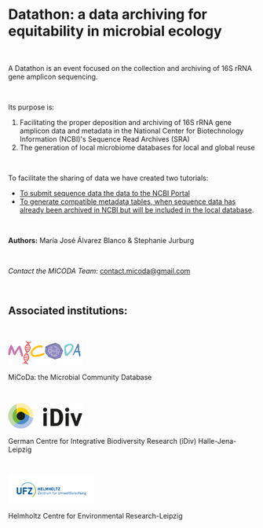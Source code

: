 # Datathon: a data archiving for equitability in microbial ecology #
<br />

A Datathon is an event focused on the collection and archiving of 16S rRNA gene amplicon sequencing. 

<br />

Its purpose is: 
<br />

1. Facilitating the proper deposition and archiving of 16S rRNA gene amplicon data and metadata in the National Center for Biotechnology Information (NCBI)'s Sequence Read Archives (SRA)
2. The generation of local microbiome databases for local and global reuse 

<br />

To facilitate the sharing of data we have created two tutorials: 
* [To submit sequence data the data to the NCBI Portal](https://github.com/MariaAlvBla/NCBI-Tutorial/blob/main/Submitting%20data%20to%20NCBI.md)
* [To generate compatible metadata tables, when sequence data has already been archived in NCBI but will be included in the local database](https://github.com/MariaAlvBla/NCBI-Tutorial/blob/main/Sharing%20already%20uploaded%20data). 

<br />

**Authors:** María José Álvarez Blanco & Stephanie Jurburg

<br />

*Contact the MICODA Team:* <contact.micoda@gmail.com>

<br />

## Associated institutions: ##
<br />

[<img src=".\First time upload images\logo MiCoDa empty.png" width=30% height=30%/>](https://micoda.idiv.de/)
<br />

MiCoDa: the Microbial Community Database

<br />

[<img src=".\First time upload images\iDivLogo-short.png" width=30% height=30%/>](https://www.idiv.de/en)
<br/>

German Centre for Integrative Biodiversity Research (iDiv) Halle-Jena-Leipzig
<br />

<br/>

[<img src=".\First time upload images\ufz_logo.png" width=35% height=35%/>](https://www.ufz.de/)
<br/>

Helmholtz Centre for Environmental Research-Leipzig
